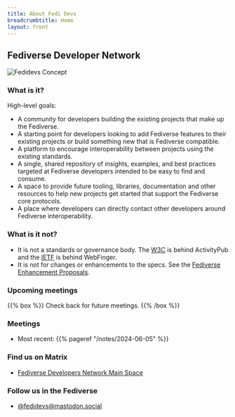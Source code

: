 ```yaml
---
title: About Fedi Devs
breadcrumbtitle: Home
layout: front
---
```


## Fediverse Developer Network

<img src="/assets/fedidevs-concept.svg" alt="Fedidevs Concept"/>

### What is it?

High-level goals:

- A community for developers building the existing projects that make up the Fediverse.
- A starting point for developers looking to add Fediverse features to their existing projects or build something new that is Fediverse compatible.
- A platform to encourage interoperability between projects using the existing standards.
- A single, shared repository of insights, examples, and best practices targeted at Fediverse developers intended to be easy to find and consume.
- A space to provide future tooling, libraries, documentation and other resources to help new projects get started that support the Fediverse core protocols.
- A place where developers can directly contact other developers around Fediverse interoperability.

### What is it not?

- It is not a standards or governance body. The [W3C](https://www.w3.org/TR/activitypub) is behind ActivityPub and the [IETF](https://www.rfc-editor.org/rfc/rfc7033) is behind WebFinger.
- It is not for changes or enhancements to the specs. See the [Fediverse Enhancement Proposals](https://codeberg.org/fediverse/fep).

### Upcoming meetings

{{% box %}}
Check back for future meetings.
{{% /box %}}

### Meetings

- Most recent: {{% pageref "/notes/2024-06-05" %}}

### Find us on Matrix

- [Fediverse Developers Network Main Space](https://matrix.to/#/#fediverse-developer-network:matrix.org)

### Follow us in the Fediverse

- <a rel="me" href="https://mastodon.social/@fedidevs">@fedidevs@mastodon.social</a>
 <link rel="me" href="https://mastodon.social/@feditest">
